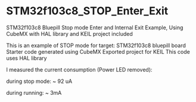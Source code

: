 # STM32f103c8_STOP_Enter_Exit
STM32f103c8 Bluepill Stop mode Enter and Internal Exit Example, Using CubeMX with HAL library and KEIL project included



This is an example of STOP mode for target: STM32f103c8 bluepill board
Starter code generated using CubeMX
Exported project for KEIL
This code uses HAL library



I measured the current consumption (Power LED removed):

during stop mode:	~ 92 uA

during running:		~ 3mA
